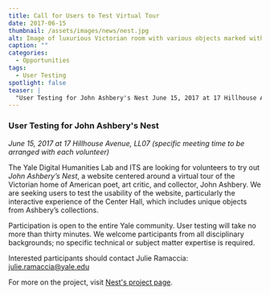 ```yaml
---
title: Call for Users to Test Virtual Tour
date: 2017-06-15 
thumbnail: /assets/images/news/nest.jpg
alt: Image of luxurious Victorian room with various objects marked with digital indicators to show points of interest, such as a rug, a chair, a lamp, and a painting.
caption: ""
categories: 
  - Opportunities
tags:
  - User Testing
spotlight: false 
teaser: |
  "User Testing for John Ashbery's Nest June 15, 2017 at 17 Hillhouse Avenue, LL07​ (specific meeting time to be arranged with each volunteer) The Yale Digital Humanities Lab and ITS are looking for..."
---
```


### User Testing for John Ashbery's Nest
*June 15, 2017 at 17 Hillhouse Avenue, LL07*
*(specific meeting time to be arranged with each volunteer)*
  
The Yale Digital Humanities Lab and ITS are looking for volunteers to try out *John Ashbery’s Nest*, a website centered around a virtual tour of the Victorian home of American poet, art critic, and collector, John Ashbery. We are seeking users to test the usability of the website, particularly the interactive experience of the Center Hall, which includes unique objects from Ashbery’s collections.
    
Participation is open to the entire Yale community. User testing will take no more than thirty minutes. We welcome participants from all disciplinary backgrounds; no specific technical or subject matter expertise is required.
    
Interested participants should contact Julie Ramaccia: [julie.ramaccia@yale.edu](mailto:julie.ramaccia@yale.edu)
   
For more on the project, visit [Nest's project page](http://web.library.yale.edu/dhlab/nest).